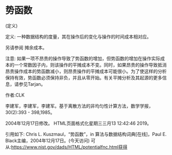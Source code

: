 # 势函数


(定义)



定义:
一种数据结构的度量，其在操作后的变化与操作的时间成本相对应。



另请参阅
摊余成本。



注意:
如果一项不昂贵的操作导致了势函数的增加，但势函数的增加在操作实际成本的一个常数因子内，则该操作的平摊成本不变。同时，如果昂贵的操作导致抵消昂贵操作成本的势函数减小，则昂贵操作的平摊成本可能很小。为了使这样的分析保持有效，势函数必须保持非负，并且从零开始。有关平摊分析及其起源的更多信息，请参见Tarjan。


作者:CLK


李建军，李建军，李建军。基于离散方法的非均匀性计算方法，数学学报，30(2):393 - 398,1985。








2004年12月17日修改。
HTML页面格式化星期三三月13 12:42:46 2019。



引用如下:
Chris L. Kuszmaul，“势函数”，in
算法与数据结构词典[在线]，Paul E. Black主编，2004年12月17日。(今天访问)
可从:https://www.nist.gov/dads/HTML/potentialfnc.html获得